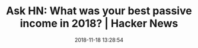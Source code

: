 ---
date: 2018-11-18 13:28:54
link:
  source: pocket
  source_url: https://getpocket.com
  text: 'Ask HN: What was your best passive income in 2018? | Hacker News'
  url: https://news.ycombinator.com/item?id=18479588
slug: ask-hn-what-was-your-best-passive-income-in-2018-hacker-news
source: pocket
title: 'Ask HN: What was your best passive income in 2018? | Hacker News'
---